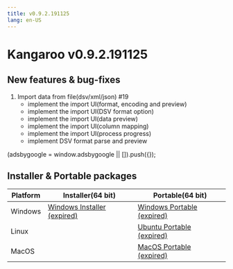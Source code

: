 ```yaml
---
title: v0.9.2.191125
lang: en-US
---
```


# Kangaroo v0.9.2.191125

## New features & bug-fixes
1. Import data from file(dsv/xml/json) #19
    - implement the import UI(format, encoding and preview)
    - implement the import UI(DSV format option)
    - implement the import UI(data preview)
    - implement the import UI(column mapping)
    - implement the import UI(process progress)
    - implement DSV format parse and preview


<div>
    <script2 type="text/javascript" async="true" src="https://pagead2.googlesyndication.com/pagead/js/adsbygoogle.js" />
    <ins class="adsbygoogle"
        style="display:block; text-align:center;"
        data-ad-layout="in-article"
        data-ad-format="fluid"
        data-ad-client="ca-pub-3975819313740938"
        data-ad-slot="6760827895"></ins>
    <script2 type="text/javascript">
        (adsbygoogle = window.adsbygoogle || []).push({});
    </script2>
</div>


## Installer & Portable packages <Badge text="link expired" type="warning"/>

| Platform          | Installer(64 bit) | Portable(64 bit)  |
|-------------------|-------------------|-------------------|
| Windows | [Windows Installer (expired)](https://github.com/dbkangaroo/kangaroo/releases/download/v0.9.2.191125/Kangaroo_0.9.2.191125_win64.exe) | [Windows Portable (expired)](https://github.com/dbkangaroo/kangaroo/releases/download/v0.9.2.191125/Kangaroo_0.9.2.191125_win64.7z) |
| Linux |  | [Ubuntu Portable (expired)](https://github.com/dbkangaroo/kangaroo/releases/download/v0.9.2.191125/Kangaroo_0.9.2.191125_ubuntu.zip) |
| MacOS |  | [MacOS Portable (expired)](https://github.com/dbkangaroo/kangaroo/releases/download/v0.9.2.191125/Kangaroo_0.9.2.191125_macos.zip) |
